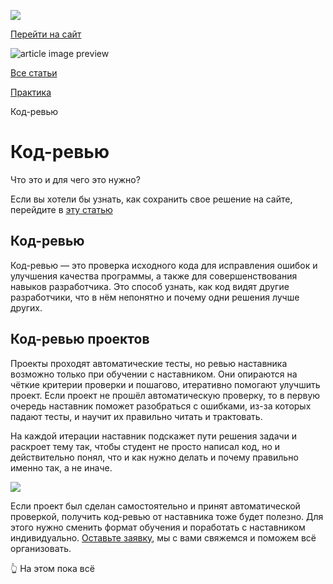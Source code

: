 [![](https://files.carrotquest.app/knowledge-bases-images/logos/64033/1726575914708-nb7xvabz.png)](/)

[Перейти на сайт](https://ru.hexlet.io)

![article image preview]()

[Все статьи](/)

[Практика](/category/4303)

Код-ревью

# Код-ревью

Что это и для чего это нужно?

Если вы хотели бы узнать, как сохранить свое решение на сайте, перейдите в [эту статью](https://help.hexlet.io/article/20538)

## Код-ревью

Код-ревью — это проверка исходного кода для исправления ошибок и улучшения качества программы, а также для совершенствования навыков разработчика. Это способ узнать, как код видят другие разработчики, что в нём непонятно и почему одни решения лучше других.

## Код-ревью проектов

Проекты проходят автоматические тесты, но ревью наставника возможно только при обучении с наставником. Они опираются на чёткие критерии проверки и пошагово, итеративно помогают улучшить проект. Если проект не прошёл автоматическую проверку, то в первую очередь наставник поможет разобраться с ошибками, из-за которых падают тесты, и научит их правильно читать и трактовать.

На каждой итерации наставник подскажет пути решения задачи и раскроет тему так, чтобы студент не просто написал код, но и действительно понял, что и как нужно делать и почему правильно именно так, а не иначе.

![](https://files.carrotquest.app/knowledge-bases-images/articles/64033/64033-1727271500461-xp3b1nyq.png)

Если проект был сделан самостоятельно и принят автоматической проверкой, получить код-ревью от наставника тоже будет полезно. Для этого нужно сменить формат обучения и поработать с наставником индивидуально. [Оставьте заявку](https://premium.hexlet.io/), мы с вами свяжемся и поможем всё организовать.

👆 На этом пока всё